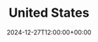 ---
weight: 130000
title: "United States"
description: "Explore Top Universities in the United States: Your Gateway to Renowned Institutions, Academic Innovation, and Boundless Opportunities."
icon: database
date: 2024-12-27T12:00:00+00:00
---